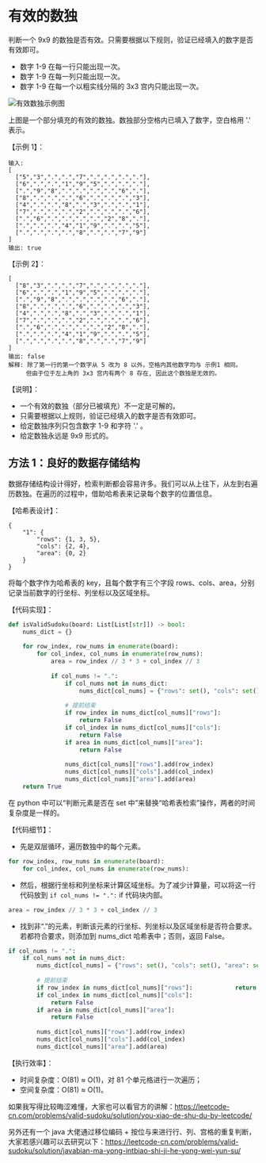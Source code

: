 # 有效的数独
判断一个 9x9 的数独是否有效。只需要根据以下规则，验证已经填入的数字是否有效即可。
- 数字 1-9 在每一行只能出现一次。
- 数字 1-9 在每一列只能出现一次。
- 数字 1-9 在每一个以粗实线分隔的 3x3 宫内只能出现一次。

![有效数独示例图](https://upload.wikimedia.org/wikipedia/commons/thumb/f/ff/Sudoku-by-L2G-20050714.svg/250px-Sudoku-by-L2G-20050714.svg.png)

上图是一个部分填充的有效的数独。数独部分空格内已填入了数字，空白格用 '.' 表示。

【示例 1】：
```
输入:
[
  ["5","3",".",".","7",".",".",".","."],
  ["6",".",".","1","9","5",".",".","."],
  [".","9","8",".",".",".",".","6","."],
  ["8",".",".",".","6",".",".",".","3"],
  ["4",".",".","8",".","3",".",".","1"],
  ["7",".",".",".","2",".",".",".","6"],
  [".","6",".",".",".",".","2","8","."],
  [".",".",".","4","1","9",".",".","5"],
  [".",".",".",".","8",".",".","7","9"]
]
输出: true
```

【示例 2】：
```
[
  ["8","3",".",".","7",".",".",".","."],
  ["6",".",".","1","9","5",".",".","."],
  [".","9","8",".",".",".",".","6","."],
  ["8",".",".",".","6",".",".",".","3"],
  ["4",".",".","8",".","3",".",".","1"],
  ["7",".",".",".","2",".",".",".","6"],
  [".","6",".",".",".",".","2","8","."],
  [".",".",".","4","1","9",".",".","5"],
  [".",".",".",".","8",".",".","7","9"]
]
输出: false
解释: 除了第一行的第一个数字从 5 改为 8 以外，空格内其他数字均与 示例1 相同。
     但由于位于左上角的 3x3 宫内有两个 8 存在, 因此这个数独是无效的。
```

【说明】：
- 一个有效的数独（部分已被填充）不一定是可解的。
- 只需要根据以上规则，验证已经填入的数字是否有效即可。
- 给定数独序列只包含数字 1-9 和字符 '.' 。
- 给定数独永远是 9x9 形式的。


## 方法 1：良好的数据存储结构
数据存储结构设计得好，检索判断都会容易许多。我们可以从上往下，从左到右遍历数独。在遍历的过程中，借助哈希表来记录每个数字的位置信息。

【哈希表设计】：
```
{
    "1": {
        "rows": {1, 3, 5},
        "cols": {2, 4},
        "area": {0, 2}
    }
}
```

将每个数字作为哈希表的 key，且每个数字有三个字段 rows、cols、area，分别记录当前数字的行坐标、列坐标以及区域坐标。

【代码实现】：
```python
def isValidSudoku(board: List[List[str]]) -> bool:
    nums_dict = {}
        
    for row_index, row_nums in enumerate(board):
        for col_index, col_nums in enumerate(row_nums):
            area = row_index // 3 * 3 + col_index // 3
                
            if col_nums != ".":
                if col_nums not in nums_dict:
                    nums_dict[col_nums] = {"rows": set(), "cols": set(), "area": set()}
                    
                # 提前结束
                if row_index in nums_dict[col_nums]["rows"]:
                    return False
                if col_index in nums_dict[col_nums]["cols"]:
                    return False
                if area in nums_dict[col_nums]["area"]:
                    return False
                    
                nums_dict[col_nums]["rows"].add(row_index)
                nums_dict[col_nums]["cols"].add(col_index)
                nums_dict[col_nums]["area"].add(area)
    return True

```
在 python 中可以“判断元素是否在 set 中”来替换“哈希表检索”操作，两者的时间复杂度是一样的。

【代码细节】：
- 先是双层循环，遍历数独中的每个元素。

```python
for row_index, row_nums in enumerate(board):
    for col_index, col_nums in enumerate(row_nums):
```
- 然后，根据行坐标和列坐标来计算区域坐标。为了减少计算量，可以将这一行代码放到 `if col_nums != ".":` if 代码块内部。

```python
area = row_index // 3 * 3 + col_index // 3
```
- 找到非“.”的元素，判断该元素的行坐标、列坐标以及区域坐标是否符合要求。若都符合要求，则添加到 nums_dict 哈希表中；否则，返回 False。

```python
if col_nums != ".":
    if col_nums not in nums_dict:
        nums_dict[col_nums] = {"rows": set(), "cols": set(), "area": set()}
                    
        # 提前结束
        if row_index in nums_dict[col_nums]["rows"]:            return False
        if col_index in nums_dict[col_nums]["cols"]:
            return False
        if area in nums_dict[col_nums]["area"]:
            return False
                    
        nums_dict[col_nums]["rows"].add(row_index)
        nums_dict[col_nums]["cols"].add(col_index)
        nums_dict[col_nums]["area"].add(area)
```

【执行效率】：
- 时间复杂度：O(81) ≈ O(1)，对 81 个单元格进行一次遍历；
- 空间复杂度：O(81) ≈ O(1)。

如果我写得比较晦涩难懂，大家也可以看官方的讲解：https://leetcode-cn.com/problems/valid-sudoku/solution/you-xiao-de-shu-du-by-leetcode/

另外还有一个 java 大佬通过移位编码 + 按位与来进行行、列、宫格的重复判断，大家若感兴趣可以去研究以下：https://leetcode-cn.com/problems/valid-sudoku/solution/javabian-ma-yong-intbiao-shi-ji-he-yong-wei-yun-su/